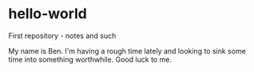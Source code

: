 # hello-world
First repository - notes and such

My name is Ben. I'm having a rough time lately and looking to sink some time into something worthwhile. Good luck to me.
